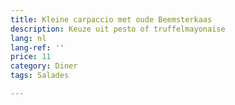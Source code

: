 ```yaml
---
title: Kleine carpaccio met oude Beemsterkaas
description: Keuze uit pesto of truffelmayonaise
lang: nl
lang-ref: ''
price: 11
category: Diner
tags: Salades

---
```


